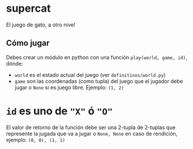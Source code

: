 # supercat
El juego de gato, a otro nivel

## Cómo jugar

Debes crear un módulo en python con una función `play(world, game, id)`, dónde:

* `world` es el estado actual del juego (ver `definitinos/world.py`)
* `game` son las coordenadas (como tupla) del juego que el jugador debe jugar
  o `None` si es juego libre. Ejemplo: `(1, 2)`
# `id` es uno de `"X"` ó `"O"`

El valor de retorno de la función debe ser una 2-tupla de 2-tuplas que represente la jugada que va a jugar o `None, None` en caso de rendición, ejemplo: `(0, 0), (1, 1)`

